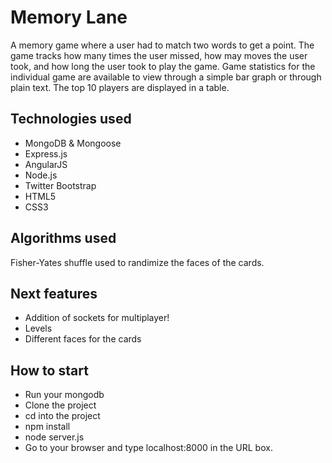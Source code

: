 # Memory Lane	
A memory game where a user had to match two words to get a point. The game tracks how many times the user missed, how may moves the user took, and how long the user took to play the game. Game statistics for the individual game are available to view through a simple bar graph or through plain text. The top 10 players are displayed in a table. 

## Technologies used
* MongoDB & Mongoose
* Express.js
* AngularJS
* Node.js
* Twitter Bootstrap
* HTML5
* CSS3

## Algorithms used
Fisher-Yates shuffle used to randimize the faces of the cards. 

## Next features
* Addition of sockets for multiplayer!
* Levels
* Different faces for the cards

## How to start
* Run your mongodb
* Clone the project
* cd into the project
* npm install
* node server.js
* Go to your browser and type localhost:8000 in the URL box. 

